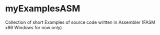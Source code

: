 # myExamplesASM
Collection of short Examples of source code written in Assembler (FASM x86 Windows for now only)
